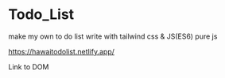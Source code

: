 # Todo_List
make my own to do list write with tailwind css &amp; JS(ES6) pure js

https://hawaitodolist.netlify.app/ 

Link to DOM
